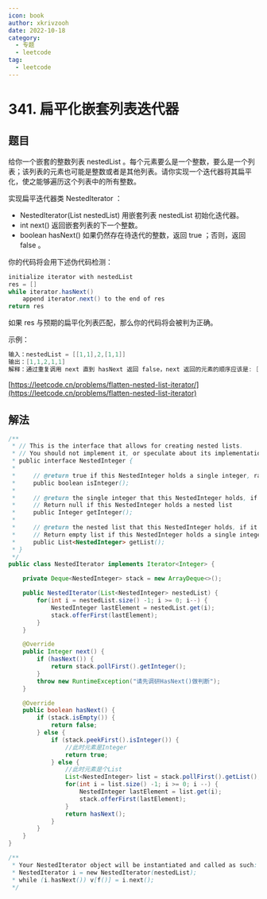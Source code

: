 ```yaml
---
icon: book
author: xkrivzooh
date: 2022-10-18
category:
  - 专题
  - leetcode
tag:
  - leetcode
---
```


# 341. 扁平化嵌套列表迭代器

## 题目

给你一个嵌套的整数列表 nestedList 。每个元素要么是一个整数，要么是一个列表；该列表的元素也可能是整数或者是其他列表。请你实现一个迭代器将其扁平化，使之能够遍历这个列表中的所有整数。

实现扁平迭代器类 NestedIterator ：
- NestedIterator(List<NestedInteger> nestedList) 用嵌套列表 nestedList 初始化迭代器。
- int next() 返回嵌套列表的下一个整数。
- boolean hasNext() 如果仍然存在待迭代的整数，返回 true ；否则，返回 false 。

你的代码将会用下述伪代码检测：

```java
initialize iterator with nestedList
res = []
while iterator.hasNext()
    append iterator.next() to the end of res
return res
```

如果 res 与预期的扁平化列表匹配，那么你的代码将会被判为正确。

示例：

```java
输入：nestedList = [[1,1],2,[1,1]]
输出：[1,1,2,1,1]
解释：通过重复调用 next 直到 hasNext 返回 false，next 返回的元素的顺序应该是: [1,1,2,1,1]。
```

[https://leetcode.cn/problems/flatten-nested-list-iterator/](https://leetcode.cn/problems/flatten-nested-list-iterator)

## 解法

```java
/**
 * // This is the interface that allows for creating nested lists.
 * // You should not implement it, or speculate about its implementation
 * public interface NestedInteger {
 *
 *     // @return true if this NestedInteger holds a single integer, rather than a nested list.
 *     public boolean isInteger();
 *
 *     // @return the single integer that this NestedInteger holds, if it holds a single integer
 *     // Return null if this NestedInteger holds a nested list
 *     public Integer getInteger();
 *
 *     // @return the nested list that this NestedInteger holds, if it holds a nested list
 *     // Return empty list if this NestedInteger holds a single integer
 *     public List<NestedInteger> getList();
 * }
 */
public class NestedIterator implements Iterator<Integer> {

    private Deque<NestedInteger> stack = new ArrayDeque<>();

    public NestedIterator(List<NestedInteger> nestedList) {
        for(int i = nestedList.size() -1; i >= 0; i--) {
            NestedInteger lastElement = nestedList.get(i);
            stack.offerFirst(lastElement);
        }
    }

    @Override
    public Integer next() {
        if (hasNext()) {
            return stack.pollFirst().getInteger();
        }
        throw new RuntimeException("请先调研HasNext()做判断");
    }

    @Override
    public boolean hasNext() {
        if (stack.isEmpty()) {
            return false;
        } else {
            if (stack.peekFirst().isInteger()) {
                //此时元素是Integer
                return true;
            } else {
                //此时元素是个List
                List<NestedInteger> list = stack.pollFirst().getList();
                for(int i = list.size() -1; i >= 0; i --) {
                    NestedInteger lastElement = list.get(i);
                    stack.offerFirst(lastElement);
                }
                return hasNext();
            }
        }
    }
}

/**
 * Your NestedIterator object will be instantiated and called as such:
 * NestedIterator i = new NestedIterator(nestedList);
 * while (i.hasNext()) v[f()] = i.next();
 */
```

